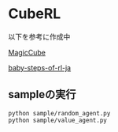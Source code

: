 # CubeRL

以下を参考に作成中

[MagicCube](https://github.com/davidwhogg/MagicCube)

[baby-steps-of-rl-ja](https://github.com/icoxfog417/baby-steps-of-rl-ja)


## sampleの実行

```
python sample/random_agent.py
python sample/value_agent.py
```
